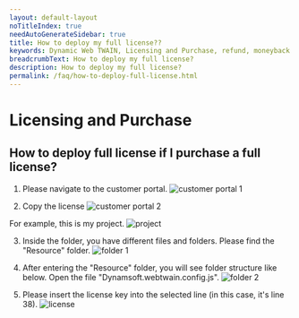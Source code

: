 ```yaml
---
layout: default-layout
noTitleIndex: true
needAutoGenerateSidebar: true
title: How to deploy my full license??
keywords: Dynamic Web TWAIN, Licensing and Purchase, refund, moneyback guarantee
breadcrumbText: How to deploy my full license?
description: How to deploy my full license?
permalink: /faq/how-to-deploy-full-license.html
---
```


# Licensing and Purchase

## How to deploy full license if I purchase a full license?

1. Please navigate to the customer portal.
![customer portal 1]({{site.assets}}imgs/deploy-c1.png)

1. Copy the license
![customer portal 2]({{site.assets}}imgs/deploy-c2.png)

For example, this is my project.
![project]({{site.assets}}imgs/deploy-project.png)


3. Inside the folder, you have different files and folders. Please find the "Resource" folder.
![folder 1]({{site.assets}}imgs/deploy-folder1.png)

4. After entering the "Resource" folder, you will see folder structure like below. Open the file "Dynamsoft.webtwain.config.js".
![folder 2]({{site.assets}}imgs/deploy-folder2.png)

5. Please insert the license key into the selected line (in this case, it's line 38).
![license]({{site.assets}}imgs/deploy-license.png)